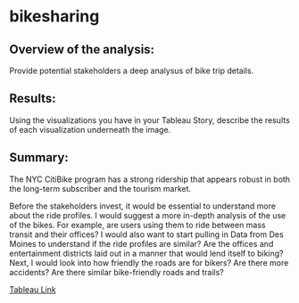# bikesharing


## Overview of the analysis:
Provide potential stakeholders a deep analysus of bike trip details. 

## Results: 
Using the visualizations you have in your Tableau Story, describe the results of each visualization underneath the image.
## Summary: 
The NYC CitiBike program has a strong ridership that appears robust in both the long-term subscriber and the tourism market. 

Before the stakeholders invest, it would be essential to understand more about the ride profiles. I would suggest a more in-depth analysis of the use of the bikes. For example, are users using them to ride between mass transit and their offices? I would also want to start pulling in Data from Des Moines to understand if the ride profiles are similar? Are the offices and entertainment districts laid out in a manner that would lend itself to biking? Next, I would look into how friendly the roads are for bikers? Are there more accidents? Are there similar bike-friendly roads and trails? 


[Tableau Link](https://public.tableau.com/profile/brian.morrison3746#!/vizhome/Citibike_Challenge_16120585135400/TripReportStory?publish=yes)